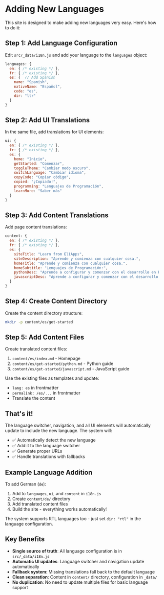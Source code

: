 # Adding New Languages

This site is designed to make adding new languages very easy. Here's how to do it:

## Step 1: Add Language Configuration

Edit `src/_data/i18n.js` and add your language to the `languages` object:

```javascript
languages: {
  en: { /* existing */ },
  fr: { /* existing */ },
  es: {  // Add Spanish
    name: "Spanish",
    nativeName: "Español",
    code: "es",
    dir: "ltr"
  }
}
```

## Step 2: Add UI Translations

In the same file, add translations for UI elements:

```javascript
ui: {
  en: { /* existing */ },
  fr: { /* existing */ },
  es: {
    home: "Inicio",
    getStarted: "Comenzar",
    toggleTheme: "Cambiar modo oscuro",
    switchLanguage: "Cambiar idioma",
    copyCode: "Copiar código",
    copied: "¡Copiado!",
    programming: "Lenguajes de Programación",
    learnMore: "Saber más"
  }
}
```

## Step 3: Add Content Translations

Add page content translations:

```javascript
content: {
  en: { /* existing */ },
  fr: { /* existing */ },
  es: {
    siteTitle: "Learn from EliApps",
    siteDescription: "Aprende y comienza con cualquier cosa.",
    homeTitle: "Aprende y comienza con cualquier cosa.",
    homeSubtitle: "Lenguajes de Programación:",
    pythonDesc: "Aprende a configurar y comenzar con el desarrollo en Python...",
    javascriptDesc: "Aprende a configurar y comenzar con el desarrollo en JavaScript..."
  }
}
```

## Step 4: Create Content Directory

Create the content directory structure:

```bash
mkdir -p content/es/get-started
```

## Step 5: Add Content Files

Create translated content files:

1. `content/es/index.md` - Homepage
2. `content/es/get-started/python.md` - Python guide
3. `content/es/get-started/javascript.md` - JavaScript guide

Use the existing files as templates and update:
- `lang: es` in frontmatter
- `permalink: /es/...` in frontmatter
- Translate the content

## That's it!

The language switcher, navigation, and all UI elements will automatically update to include the new language. The system will:

- ✅ Automatically detect the new language
- ✅ Add it to the language switcher
- ✅ Generate proper URLs
- ✅ Handle translations with fallbacks

## Example Language Addition

To add German (`de`):

1. Add to `languages`, `ui`, and `content` in `i18n.js`
2. Create `content/de/` directory
3. Add translated content files
4. Build the site - everything works automatically!

The system supports RTL languages too - just set `dir: "rtl"` in the language configuration.

## Key Benefits

- **Single source of truth**: All language configuration is in `src/_data/i18n.js`
- **Automatic UI updates**: Language switcher and navigation update automatically
- **Fallback system**: Missing translations fall back to the default language
- **Clean separation**: Content in `content/` directory, configuration in `_data/`
- **No duplication**: No need to update multiple files for basic language support 